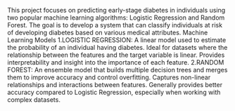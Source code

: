 This project focuses on predicting early-stage diabetes in individuals using two popular machine learning algorithms: Logistic Regression and Random Forest. The goal is to develop a system that can classify individuals at risk of developing diabetes based on various medical attributes.
Machine Learning Models
1.LOGISTIC REGRESSION:
A linear model used to estimate the probability of an individual having diabetes.
Ideal for datasets where the relationship between the features and the target variable is linear.
Provides interpretability and insight into the importance of each feature.
2.RANDOM FOREST:
An ensemble model that builds multiple decision trees and merges them to improve accuracy and control overfitting.
Captures non-linear relationships and interactions between features.
Generally provides better accuracy compared to Logistic Regression, especially when working with complex datasets.

